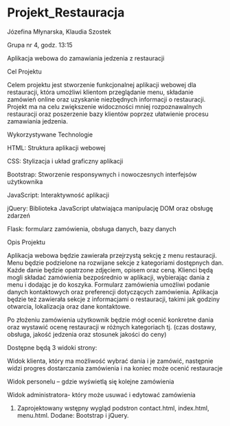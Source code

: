 # Projekt_Restauracja

Józefina Młynarska, Klaudia Szostek

Grupa nr 4, godz. 13:15

Aplikacja webowa do zamawiania jedzenia z restauracji

Cel Projektu

Celem projektu jest stworzenie funkcjonalnej aplikacji webowej dla restauracji, która umożliwi klientom przeglądanie menu, składanie zamówień online oraz uzyskanie niezbędnych informacji o restauracji. Projekt ma na celu zwiększenie widoczności mniej rozpoznawalnych restauracji oraz poszerzenie bazy klientów poprzez ułatwienie procesu zamawiania jedzenia.

Wykorzystywane Technologie

HTML: Struktura aplikacji webowej

CSS: Stylizacja i układ graficzny aplikacji

Bootstrap: Stworzenie responsywnych i nowoczesnych interfejsów użytkownika

JavaScript: Interaktywność aplikacji

jQuery: Biblioteka JavaScript ułatwiająca manipulację DOM oraz obsługę zdarzeń

Flask: formularz zamówienia, obsługa danych, bazy danych

Opis Projektu

Aplikacja webowa będzie zawierała przejrzystą sekcję z menu restauracji. Menu będzie podzielone na rozwijane sekcje z kategoriami dostępnych dan. Każde danie będzie opatrzone zdjęciem, opisem oraz ceną. Klienci będą mogli składać zamówienia bezpośrednio w aplikacji, wybierając dania z menu i dodając je do koszyka. Formularz zamówienia umożliwi podanie danych kontaktowych oraz preferencji dotyczących zamówienia. Aplikacja będzie też zawierała sekcje z informacjami o restauracji, takimi jak godziny otwarcia, lokalizacja oraz dane kontaktowe.

Po złożeniu zamówienia użytkownik będzie mógł ocenić konkretne dania oraz wystawić ocenę restauracji w różnych kategoriach tj. (czas dostawy, obsługa, jakość jedzenia oraz stosunek jakości do ceny)

Dostępne będą 3 widoki strony:

Widok klienta, który ma możliwość wybrać dania i je zamówić, następnie widzi progres dostarczania zamówienia i na koniec może ocenić restauracje

Widok personelu – gdzie wyświetlą się kolejne zamówienia

Widok administratora- który może usuwać i edytować zamówienia

1. Zaprojektowany wstępny wygląd podstron contact.html, index.html, menu.html. Dodane: Bootstrap i jQuery.
